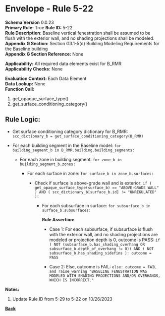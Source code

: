 # Envelope - Rule 5-22  
**Schema Version** 0.0.23  
**Primary Rule:** True
**Rule ID:** 5-22  
**Rule Description:** Baseline vertical fenestration shall be assumed to be flush with the exterior wall, and no shading projections shall be modeled.
**Appendix G Section:** Section G3.1-5(d) Building Modeling Requirements for the Baseline building  
**Appendix G Section Reference:**  None  

**Applicability:** All required data elements exist for B_RMR  
**Applicability Checks:** None  

**Evaluation Context:**  Each Data Element  
**Data Lookup:** None  
**Function Call:**
  1. get_opaque_surface_type()
  2. get_surface_conditioning_category()

## Rule Logic:

- Get surface conditioning category dictionary for B_RMR: ```scc_dictionary_b = get_surface_conditioning_category(B_RMR)```

- For each building segment in the Baseline model: ```for building_segment_b in B_RMR.building.building_segments:```

  - For each zone in building segment: ```for zone_b in building_segment_b.zones:```

    - For each surface in zone: ```for surface_b in zone_b.surfaces:```

      - Check if surface is above-grade wall and is exterior: ```if ( get_opaque_surface_type(surface_b) == "ABOVE-GRADE WALL" ) AND ( scc_dictionary_b[surface_b.id] != "UNREGULATED" ):```

        - For each subsurface in surface: ```for subsurface_b in surface_b.subsurfaces:```

          **Rule Assertion:**

          - Case 1: For each subsurface, if subsurface is flush with the exterior wall, and no shading projections are modeled or projection depth is 0, outcome is PASS: ```if ( NOT (subsurface_b.has_shading_overhang OR subsurface_b.depth_of_overhang != 0)) AND ( NOT subsurface_b.has_shading_sidefins ): outcome = PASS```

          - Case 2: Else, outcome is FAIL: ```else: outcome = FAIL and raise_warning "BASELINE FENESTRATION WAS MODELED WITH SHADING PROJECTIONS AND/OR OVERHANGS, WHICH IS INCORRECT."```

**Notes:**

1. Update Rule ID from 5-29 to 5-22 on 10/26/2023


**[Back](../_toc.md)**
